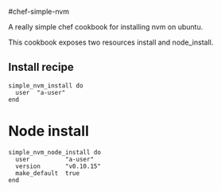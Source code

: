#chef-simple-nvm

A really simple chef cookbook for installing nvm on ubuntu.

This cookbook exposes two resources install and node_install.

## Install recipe

```
simple_nvm_install do
  user  "a-user"
end
```

# Node install

```
simple_nvm_node_install do
  user          "a-user"
  version       "v0.10.15"
  make_default  true
end
```
